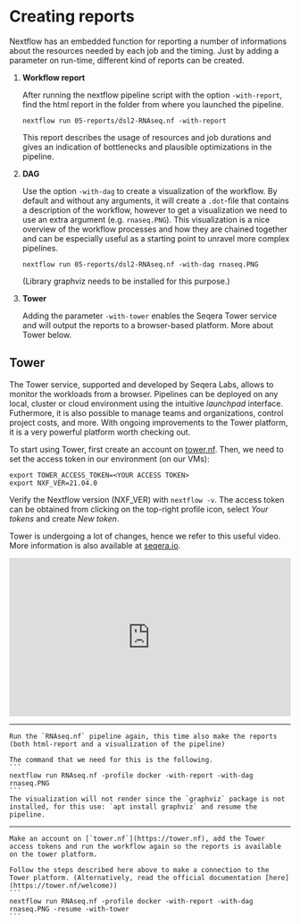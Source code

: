 # Creating reports 
Nextflow has an embedded function for reporting a number of informations about the resources needed by each job and the timing. Just by adding a parameter on run-time, different kind of reports can be created. 


1. **Workflow report**

    After running the nextflow pipeline script with the option `-with-report`, find the html report in the folder from where you launched the pipeline. 

    `nextflow run 05-reports/dsl2-RNAseq.nf -with-report`
    
    This report describes the usage of resources and job durations and gives an indication of bottlenecks and plausible optimizations in the pipeline. 

2. **DAG** 
    
    Use the option `-with-dag` to create a visualization of the workflow. By default and without any arguments, it will create a `.dot`-file that contains a description of the workflow, however to get a visualization we need to use an extra argument (e.g. `rnaseq.PNG`). This visualization is a nice overview of the workflow processes and how they are chained together and can be especially useful as a starting point to unravel more complex pipelines.

    `nextflow run 05-reports/dsl2-RNAseq.nf -with-dag rnaseq.PNG`

    (Library graphviz needs to be installed for this purpose.)

3. **Tower**

    Adding the parameter `-with-tower` enables the Seqera Tower service and will output the reports to a browser-based platform. More about Tower below.

## Tower
The Tower service, supported and developed by Seqera Labs, allows to monitor the workloads from a browser. Pipelines can be deployed on any local, cluster or cloud environment using the intuitive *launchpad* interface. Futhermore, it is also possible to manage teams and organizations, control project costs, and more. With ongoing improvements to the Tower platform, it is a very powerful platform worth checking out. 

To start using Tower, first create an account on [tower.nf](https://tower.nf). Then, we need to set the access token in our environment (on our VMs): 
```
export TOWER_ACCESS_TOKEN=<YOUR ACCESS TOKEN>
export NXF_VER=21.04.0 
```
Verify the Nextflow version (NXF_VER) with `nextflow -v`. The access token can be obtained from clicking on the top-right profile icon, select *Your tokens* and create *New token*. 

Tower is undergoing a lot of changes, hence we refer to this useful video. More information is also available at [seqera.io](https://seqera.io/).

<div style="position: relative; padding-bottom: 56.25%; height: 0; overflow: hidden; max-width: 100%; height: auto;">
    <iframe width="1280" height="720" src="https://www.youtube.com/embed/P7LUtBFzSww" title="Nextflow Tower" frameborder="0" allowfullscreen style="position: absolute; top: 0; left: 0; width: 100%; height: 100%;"></iframe>
</div>

---


````{tab} Exercise 1
Run the `RNAseq.nf` pipeline again, this time also make the reports (both html-report and a visualization of the pipeline)
```` 
````{tab} Solution 1
The command that we need for this is the following.
```
nextflow run RNAseq.nf -profile docker -with-report -with-dag rnaseq.PNG 
```
The visualization will not render since the `graphviz` package is not installed, for this use: `apt install graphviz` and resume the pipeline.
```` 

---

````{tab} Exercise 2
Make an account on [`tower.nf`](https://tower.nf), add the Tower access tokens and run the workflow again so the reports is available on the tower platform. 
```` 
````{tab} Solution 2
Follow the steps described here above to make a connection to the Tower platform. (Alternatively, read the official documentation [here](https://tower.nf/welcome))
```
nextflow run RNAseq.nf -profile docker -with-report -with-dag rnaseq.PNG -resume -with-tower
```
```` 